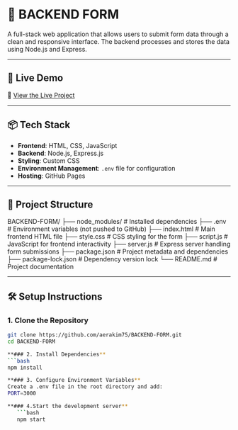 # 📝 BACKEND FORM

A full-stack web application that allows users to submit form data through a clean and responsive interface. The backend processes and stores the data using Node.js and Express.

---

## 🚀 Live Demo

🔗 [View the Live Project](https://your-live-link.com)

---

## 📦 Tech Stack

- **Frontend**: HTML, CSS, JavaScript
- **Backend**: Node.js, Express.js
- **Styling**: Custom CSS
- **Environment Management**: `.env` file for configuration
- **Hosting**: GitHub Pages 

---

## 📁 Project Structure
BACKEND-FORM/ 
├── node_modules/ # Installed dependencies
├── .env # Environment variables (not pushed to GitHub)
├── index.html # Main frontend HTML file
├── style.css # CSS styling for the form
├── script.js # JavaScript for frontend interactivity
├── server.js # Express server handling form submissions
├── package.json # Project metadata and dependencies
├── package-lock.json # Dependency version lock
└── README.md # Project documentation


---

## 🛠️ Setup Instructions

### 1. Clone the Repository
```bash
git clone https://github.com/aerakim75/BACKEND-FORM.git
cd BACKEND-FORM

**### 2. Install Dependencies**
```bash
npm install

**### 3. Configure Environment Variables**
Create a .env file in the root directory and add:
PORT=3000

**### 4.Start the development server**
   ```bash
   npm start
   ```

